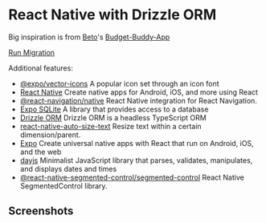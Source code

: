 # React Native with Drizzle ORM

Big inspiration is from [Beto](https://github.com/betomoedano)'s [Budget-Buddy-App](https://github.com/betomoedano/Budget-Buddy-App)

[Run Migration](https://orm.drizzle.team/kit-docs/commands)

Additional features:
- [@expo/vector-icons](https://docs.expo.dev/guides/icons/) A popular icon set through an icon font
- [React Native](https://reactnative.dev/) Create native apps for Android, iOS, and more using React
- [@react-navigation/native](https://reactnavigation.org/) React Native integration for React Navigation.
- [Expo SQLite](https://docs.expo.dev/versions/latest/sdk/sqlite-next/) A library that provides access to a database
- [Drizzle ORM](https://orm.drizzle.team/docs/get-started-sqlite#expo-sqlite/) Drizzle ORM is a headless TypeScript ORM
- [react-native-auto-size-text](https://github.com/juniorklawa/react-native-auto-size-text/) Resize text within a certain dimension/parent.
- [Expo](https://orm.drizzle.team/docs/get-started-sqlite#expo-sqlite/) Create universal native apps with React that run on Android, iOS, and the web
- [dayjs](https://orm.drizzle.team/docs/get-started-sqlite#expo-sqlite/) Minimalist JavaScript library that parses, validates, manipulates, and displays dates and times
- [@react-native-segmented-control/segmented-control](https://github.com/react-native-segmented-control/segmented-control/) React Native SegmentedControl library.


## Screenshots
